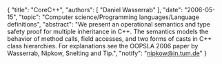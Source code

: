 {
    "title": "CoreC++",
    "authors": [
        "Daniel Wasserrab"
    ],
    "date": "2006-05-15",
    "topic": "Computer science/Programming languages/Language definitions",
    "abstract": "We present an operational semantics and type safety proof for multiple inheritance in C++. The semantics models the behavior of method calls, field accesses, and two forms of casts in C++ class hierarchies. For explanations see the OOPSLA 2006 paper by Wasserrab, Nipkow, Snelting and Tip.",
    "notify": "nipkow@in.tum.de"
}